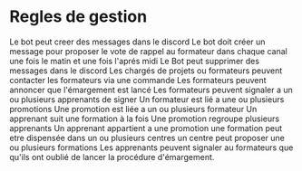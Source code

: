# Regles de gestion

Le bot peut creer des messages dans le discord
Le bot doit créer un message pour proposer le vote de rappel au formateur dans chaque canal une fois le matin et une fois l'aprés midi
Le Bot peut supprimer des messages dans le discord
Les chargés de projets ou formateurs peuvent contacter les formateurs via une commande
Les formateurs peuvent annoncer que l'émargement est lancé
Les formateurs peuvent signaler a un ou plusieurs apprenants de signer
Un formateur est lié a une ou plusieurs promotions
Une promotion est liée a un ou plusieurs formateur
Un apprenant suit une formation à la fois
Une promotion regroupe plusieurs apprenants
Un apprenant appartient a une promotion
une formation peut etre dispensée dans un ou plusieurs centres
un centre peut proposer une ou plusieurs formations
Les apprenants peuvent signaler au formateurs que qu'ils ont oublié de lancer la procédure d'émargement.
